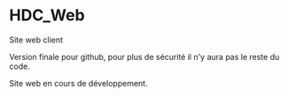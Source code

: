 # HDC_Web
Site web client


Version finale pour github, pour plus de sécurité il n'y aura pas le reste du code.

Site web en cours de développement.

